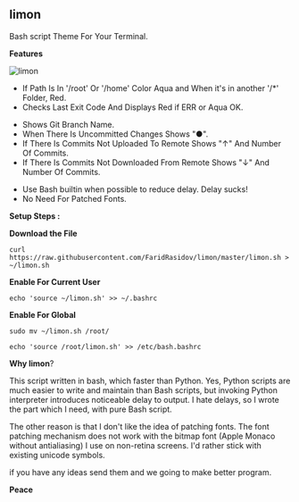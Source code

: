 ## limon

Bash script Theme For Your Terminal.

**Features**

![limon](https://raw.github.com/FaridRasidov/limon/master/example.png)


- If Path Is In '/root' Or '/home' Color Aqua and When it's in another '/*' Folder, Red.
- Checks Last Exit Code And Displays Red if ERR or Aqua OK.
* Shows Git Branch Name.
* When There Is Uncommitted Changes Shows "●".
* If There Is Commits Not Uploaded To Remote Shows "↑" And Number Of Commits.
* If There Is Commits Not Downloaded From Remote Shows "↓" And Number Of Commits.
- Use Bash builtin when possible to reduce delay. Delay sucks!
- No Need For Patched Fonts.

**Setup Steps :**

**Download the File**
```
curl https://raw.githubusercontent.com/FaridRasidov/limon/master/limon.sh > ~/limon.sh
```
**Enable For Current User**
```
echo 'source ~/limon.sh' >> ~/.bashrc
```

**Enable For Global**
```
sudo mv ~/limon.sh /root/
```
```
echo 'source /root/limon.sh' >> /etc/bash.bashrc
```


**Why limon**?

This script written in bash, which faster than Python. Yes, Python scripts are much easier to write and maintain than
Bash scripts, but invoking Python interpreter introduces noticeable delay to output. 
I hate delays, so I wrote the part which I need, with pure Bash script.

The other reason is that I don't like the idea of patching fonts. The
font patching mechanism does not work with the bitmap font 
(Apple Monaco without antialiasing) I use on non-retina screens.
I'd rather stick with existing unicode symbols.

if you have any ideas send them and we going to make better program.  

**Peace**
